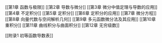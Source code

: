 [[第1章 函数与极限]]
[[第2章 导数与微分]]
[[第3章 微分中值定理与导数的应用]]
[[第4章 不定积分]]
[[第5章 定积分]]
[[第6章 定积分的应用]]
[[第7章 微分方程]]
[[第8章 向量代数与空间解析几何]]
[[第9章 多元函数微分法及其应用]]
[[第10章 重积分]]
[[第11章 曲线积分与曲面积分]]
[[第12章 无穷级数]]

[[附录1 初等函数导数表]]
